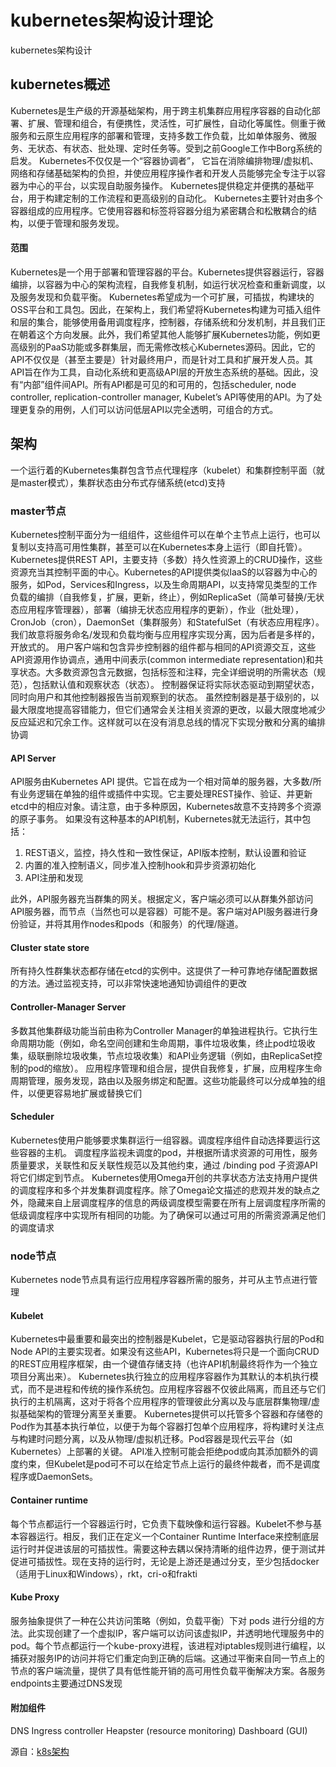 # kubernetes架构设计理论

kubernetes架构设计

## kubernetes概述

Kubernetes是生产级的开源基础架构，用于跨主机集群应用程序容器的自动化部署、扩展、管理和组合，有便携性，灵活性，可扩展性，自动化等属性。侧重于微服务和云原生应用程序的部署和管理，支持多数工作负载，比如单体服务、微服务、无状态、有状态、批处理、定时任务等。受到之前Google工作中Borg系统的启发。 Kubernetes不仅仅是一个“容器协调者”， 它旨在消除编排物理/虚拟机、网络和存储基础架构的负担，并使应用程序操作者和开发人员能够完全专注于以容器为中心的平台，以实现自助服务操作。 Kubernetes提供稳定并便携的基础平台，用于构建定制的工作流程和更高级别的自动化。
Kubernetes主要针对由多个容器组成的应用程序。它使用容器和标签将容器分组为紧密耦合和松散耦合的结构，以便于管理和服务发现。

#### 范围

Kubernetes是一个用于部署和管理容器的平台。Kubernetes提供容器运行，容器编排，以容器为中心的架构流程，自我修复机制，如运行状况检查和重新调度，以及服务发现和负载平衡。
Kubernetes希望成为一个可扩展，可插拔，构建块的OSS平台和工具包。因此，在架构上，我们希望将Kubernetes构建为可插入组件和层的集合，能够使用备用调度程序，控制器，存储系统和分发机制，并且我们正在朝着这个方向发展。此外，我们希望其他人能够扩展Kubernetes功能，例如更高级别的PaaS功能或多群集层，而无需修改核心Kubernetes源码。因此，它的API不仅仅是（甚至主要是）针对最终用户，而是针对工具和扩展开发人员。其API旨在作为工具，自动化系统和更高级API层的开放生态系统的基础。因此，没有“内部”组件间API。所有API都是可见的和可用的，包括scheduler, node controller, replication-controller manager, Kubelet’s API等使用的API。为了处理更复杂的用例，人们可以访问低层API以完全透明，可组合的方式。

## 架构

一个运行着的Kubernetes集群包含节点代理程序（kubelet）和集群控制平面（就是master模式），集群状态由分布式存储系统(etcd)支持

### master节点

Kubernetes控制平面分为一组组件，这些组件可以在单个主节点上运行，也可以复制以支持高可用性集群，甚至可以在Kubernetes本身上运行（即自托管）。Kubernetes提供REST API，主要支持（多数）持久性资源上的CRUD操作，这些资源充当其控制平面的中心。Kubernetes的API提供类似IaaS的以容器为中心的服务，如Pod，Services和Ingress，以及生命周期API，以支持常见类型的工作负载的编排（自我修复，扩展，更新，终止），例如ReplicaSet（简单可替换/无状态应用程序管理器），部署（编排无状态应用程序的更新），作业（批处理），CronJob（cron），DaemonSet（集群服务）和StatefulSet（有状态应用程序）。我们故意将服务命名/发现和负载均衡与应用程序实现分离，因为后者是多样的，开放式的。
用户客户端和包含异步控制器的组件都与相同的API资源交互，这些API资源用作协调点，通用中间表示(common intermediate representation)和共享状态。大多数资源包含元数据，包括标签和注释，完全详细说明的所需状态（规范），包括默认值和观察状态（状态）。
控制器保证将实际状态驱动到期望状态，同时向用户和其他控制器报告当前观察到的状态。
虽然控制器是基于级别的，以最大限度地提高容错能力，但它们通常会关注相关资源的更改，以最大限度地减少反应延迟和冗余工作。这样就可以在没有消息总线的情况下实现分散和分离的编排协调

#### API Server

API服务由Kubernetes API 提供。它旨在成为一个相对简单的服务器，大多数/所有业务逻辑在单独的组件或插件中实现。它主要处理REST操作、验证、并更新etcd中的相应对象。请注意，由于多种原因，Kubernetes故意不支持跨多个资源的原子事务。
如果没有这种基本的API机制，Kubernetes就无法运行，其中包括：

1. REST语义，监控，持久性和一致性保证，API版本控制，默认设置和验证
2. 内置的准入控制语义，同步准入控制hook和异步资源初始化
3. API注册和发现

此外，API服务器充当群集的网关。根据定义，客户端必须可以从群集外部访问API服务器，而节点（当然也可以是容器）可能不是。客户端对API服务器进行身份验证，并将其用作nodes和pods（和服务）的代理/隧道。

#### Cluster state store

所有持久性群集状态都存储在etcd的实例中。这提供了一种可靠地存储配置数据的方法。通过监视支持，可以非常快速地通知协调组件的更改

#### Controller-Manager Server

多数其他集群级功能当前由称为Controller Manager的单独进程执行。它执行生命周期功能（例如，命名空间创建和生命周期，事件垃圾收集，终止pod垃圾收集，级联删除垃圾收集，节点垃圾收集）和API业务逻辑（例如，由ReplicaSet控制的pod的缩放）。
应用程序管理和组合层，提供自我修复，扩展，应用程序生命周期管理，服务发现，路由以及服务绑定和配置。这些功能最终可以分成单独的组件，以便更容易地扩展或替换它们

#### Scheduler

Kubernetes使用户能够要求集群运行一组容器。调度程序组件自动选择要运行这些容器的主机。
调度程序监视未调度的pod，并根据所请求资源的可用性，服务质量要求，关联性和反关联性规范以及其他约束，通过 /binding pod 子资源API将它们绑定到节点。
Kubernetes使用Omega开创的共享状态方法支持用户提供的调度程序和多个并发集群调度程序。除了Omega论文描述的悲观并发的缺点之外，隐藏来自上层调度程序的信息的两级调度模型需要在所有上层调度程序所需的低级调度程序中实现所有相同的功能。为了确保可以通过可用的所需资源满足他们的调度请求

### node节点

Kubernetes node节点具有运行应用程序容器所需的服务，并可从主节点进行管理

#### Kubelet

Kubernetes中最重要和最突出的控制器是Kubelet，它是驱动容器执行层的Pod和Node API的主要实现者。如果没有这些API，Kubernetes将只是一个面向CRUD的REST应用程序框架，由一个键值存储支持（也许API机制最终将作为一个独立项目分离出来）。
Kubernetes执行独立的应用程序容器作为其默认的本机执行模式，而不是进程和传统的操作系统包。应用程序容器不仅彼此隔离，而且还与它们执行的主机隔离，这对于将各个应用程序的管理彼此分离以及与底层群集物理/虚拟基础架构的管理分离至关重要。
Kubernetes提供可以托管多个容器和存储卷的Pod作为其基本执行单位，以便于为每个容器打包单个应用程序，将构建时关注点与构建时问题分离，以及从物理/虚拟机迁移。Pod容器是现代云平台（如Kubernetes）上部署的关键。
API准入控制可能会拒绝pod或向其添加额外的调度约束，但Kubelet是pod可不可以在给定节点上运行的最终仲裁者，而不是调度程序或DaemonSets。

#### Container runtime

每个节点都运行一个容器运行时，它负责下载映像和运行容器。Kubelet不参与基本容器运行。相反，我们正在定义一个Container Runtime Interface来控制底层运行时并促进该层的可插拔性。需要这种去耦以保持清晰的组件边界，便于测试并促进可插拔性。现在支持的运行时，无论是上游还是通过分支，至少包括docker（适用于Linux和Windows），rkt，cri-o和frakti

#### Kube Proxy

服务抽象提供了一种在公共访问策略（例如，负载平衡）下对 pods 进行分组的方法。此实现创建了一个虚拟IP，客户端可以访问该虚拟IP，并透明地代理服务中的pod。每个节点都运行一个kube-proxy进程，该进程对iptables规则进行编程，以捕获对服务IP的访问并将它们重定向到正确的后端。这通过平衡来自同一节点上的节点的客户端流量，提供了具有低性能开销的高可用性负载平衡解决方案。各服务endpoints主要通过DNS发现

#### 附加组件

DNS
Ingress controller
Heapster (resource monitoring)
Dashboard (GUI)

源自：[k8s架构](https://github.com/kubernetes/community/blob/master/contributors/design-proposals/architecture/architecture.md)
